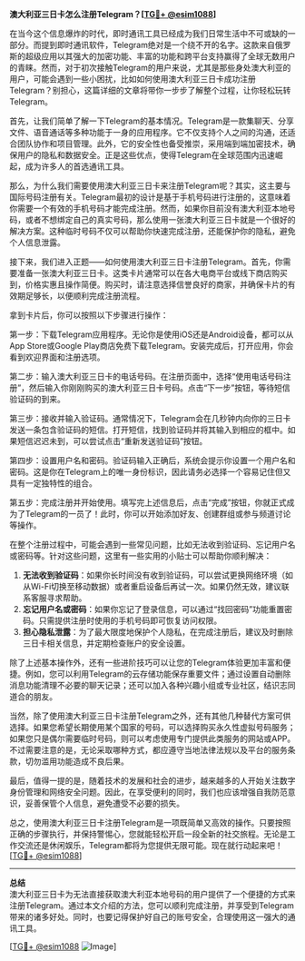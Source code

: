 **澳大利亚三日卡怎么注册Telegram？[[TG💪+ @esim1088](https://t.me/s/esim1088)]**

在当今这个信息爆炸的时代，即时通讯工具已经成为我们日常生活中不可或缺的一部分。而提到即时通讯软件，Telegram绝对是一个绕不开的名字。这款来自俄罗斯的超级应用以其强大的加密功能、丰富的功能和跨平台支持赢得了全球无数用户的青睐。然而，对于初次接触Telegram的用户来说，尤其是那些身处澳大利亚的用户，可能会遇到一些小困扰，比如如何使用澳大利亚三日卡成功注册Telegram？别担心，这篇详细的文章将带你一步步了解整个过程，让你轻松玩转Telegram。

首先，让我们简单了解一下Telegram的基本情况。Telegram是一款集聊天、分享文件、语音通话等多种功能于一身的应用程序。它不仅支持个人之间的沟通，还适合团队协作和项目管理。此外，它的安全性也备受推崇，采用端到端加密技术，确保用户的隐私和数据安全。正是这些优点，使得Telegram在全球范围内迅速崛起，成为许多人的首选通讯工具。

那么，为什么我们需要使用澳大利亚三日卡来注册Telegram呢？其实，这主要与国际号码注册有关。Telegram最初的设计是基于手机号码进行注册的，这意味着你需要一个有效的手机号码才能完成注册。然而，如果你目前没有澳大利亚本地号码，或者不想绑定自己的真实号码，那么使用一张澳大利亚三日卡就是一个很好的解决方案。这种临时号码不仅可以帮助你快速完成注册，还能保护你的隐私，避免个人信息泄露。

接下来，我们进入正题——如何使用澳大利亚三日卡注册Telegram。首先，你需要准备一张澳大利亚三日卡。这类卡片通常可以在各大电商平台或线下商店购买到，价格实惠且操作简便。购买时，请注意选择信誉良好的商家，并确保卡片的有效期足够长，以便顺利完成注册流程。

拿到卡片后，你可以按照以下步骤进行操作：

第一步：下载Telegram应用程序。无论你是使用iOS还是Android设备，都可以从App Store或Google Play商店免费下载Telegram。安装完成后，打开应用，你会看到欢迎界面和注册选项。

第二步：输入澳大利亚三日卡的电话号码。在注册页面中，选择“使用电话号码注册”，然后输入你刚刚购买的澳大利亚三日卡号码。点击“下一步”按钮，等待短信验证码的到来。

第三步：接收并输入验证码。通常情况下，Telegram会在几秒钟内向你的三日卡发送一条包含验证码的短信。打开短信，找到验证码并将其输入到相应的框中。如果短信迟迟未到，可以尝试点击“重新发送验证码”按钮。

第四步：设置用户名和密码。验证码输入正确后，系统会提示你设置一个用户名和密码。这是你在Telegram上的唯一身份标识，因此请务必选择一个容易记住但又具有一定独特性的组合。

第五步：完成注册并开始使用。填写完上述信息后，点击“完成”按钮，你就正式成为了Telegram的一员了！此时，你可以开始添加好友、创建群组或参与频道讨论等操作。

在整个注册过程中，可能会遇到一些常见问题，比如无法收到验证码、忘记用户名或密码等。针对这些问题，这里有一些实用的小贴士可以帮助你顺利解决：

1. **无法收到验证码**：如果你长时间没有收到验证码，可以尝试更换网络环境（如从Wi-Fi切换至移动数据）或者重启设备后再试一次。如果仍然无效，建议联系客服寻求帮助。
2. **忘记用户名或密码**：如果你忘记了登录信息，可以通过“找回密码”功能重置密码。只需提供注册时使用的手机号码即可恢复访问权限。
3. **担心隐私泄露**：为了最大限度地保护个人隐私，在完成注册后，建议及时删除三日卡相关信息，并定期检查账户的安全设置。

除了上述基本操作外，还有一些进阶技巧可以让您的Telegram体验更加丰富和便捷。例如，您可以利用Telegram的云存储功能保存重要文件；通过设置自动删除消息功能清理不必要的聊天记录；还可以加入各种兴趣小组或专业社区，结识志同道合的朋友。

当然，除了使用澳大利亚三日卡注册Telegram之外，还有其他几种替代方案可供选择。如果您希望长期使用某个国家的号码，可以选择购买永久性虚拟号码服务；如果您只是偶尔需要临时号码，则可以考虑使用专门提供此类服务的网站或APP。不过需要注意的是，无论采取哪种方式，都应遵守当地法律法规以及平台的服务条款，切勿滥用功能造成不良后果。

最后，值得一提的是，随着技术的发展和社会的进步，越来越多的人开始关注数字身份管理和网络安全问题。因此，在享受便利的同时，我们也应该增强自我防范意识，妥善保管个人信息，避免遭受不必要的损失。

总之，使用澳大利亚三日卡注册Telegram是一项既简单又高效的操作。只要按照正确的步骤执行，并保持警惕心，您就能轻松开启一段全新的社交旅程。无论是工作交流还是休闲娱乐，Telegram都将为您提供无限可能。现在就行动起来吧！[[TG💪+ @esim1088](https://t.me/s/esim1088)]

---

**总结**  
澳大利亚三日卡为无法直接获取澳大利亚本地号码的用户提供了一个便捷的方式来注册Telegram。通过本文介绍的方法，您可以顺利完成注册，并享受到Telegram带来的诸多好处。同时，也要记得保护好自己的账号安全，合理使用这一强大的通讯工具。  

[[TG💪+ @esim1088](https://t.me/s/esim1088) ![Image](https://i.postimg.cc/4NQfJmqS/Snipaste-2025-05-13-00-14-12.png)]